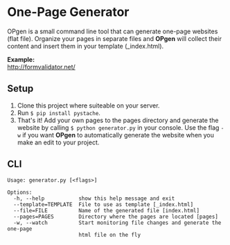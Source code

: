 # One-Page Generator

OPgen is a small command line tool that can generate one-page websites (flat file). Organize your pages in separate files and **OPgen** will collect their content and insert them in your template (_index.html).

**Example:**<br />http://formvalidator.net/

## Setup

1. Clone this project where suiteable on your server.
2. Run `$ pip install pystache`.
3. That's it! Add your own pages to the pages directory and generate the website by calling `$ python generator.py` in your console. Use the flag `-w` if you want **OPgen** to automatically generate the website when you make an edit to your project.

## CLI

```
Usage: generator.py [<flags>]

Options:
  -h, --help           show this help message and exit
  --template=TEMPLATE  File to use as template [_index.html]
  --file=FILE          Name of the generated file [index.html]
  --pages=PAGES        Directory where the pages are located [pages]
  -w, --watch          Start monitoring file changes and generate the one-page
                       html file on the fly
```
